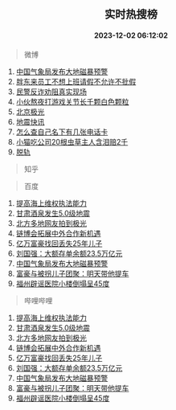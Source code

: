 <div align="center"><h2>实时热搜榜</h2><h4>2023-12-02 06:12:02</h4></div>

> 微博  

1. [中国气象局发布大地磁暴预警](https://s.weibo.com/weibo?q=%23%E4%B8%AD%E5%9B%BD%E6%B0%94%E8%B1%A1%E5%B1%80%E5%8F%91%E5%B8%83%E5%A4%A7%E5%9C%B0%E7%A3%81%E6%9A%B4%E9%A2%84%E8%AD%A6%23&t=31&band_rank=1&Refer=top)<br />
2. [胖东来员工不想上班请假不允许不批假](https://s.weibo.com/weibo?q=%23%E8%83%96%E4%B8%9C%E6%9D%A5%E5%91%98%E5%B7%A5%E4%B8%8D%E6%83%B3%E4%B8%8A%E7%8F%AD%E8%AF%B7%E5%81%87%E4%B8%8D%E5%85%81%E8%AE%B8%E4%B8%8D%E6%89%B9%E5%81%87%23&t=31&band_rank=2&Refer=top)<br />
3. [民警反诈劝阻真实现场](https://s.weibo.com/weibo?q=%23%E6%B0%91%E8%AD%A6%E5%8F%8D%E8%AF%88%E5%8A%9D%E9%98%BB%E7%9C%9F%E5%AE%9E%E7%8E%B0%E5%9C%BA%23&t=31&band_rank=3&Refer=top)<br />
4. [小伙熬夜打游戏关节长千颗白色颗粒](https://s.weibo.com/weibo?q=%23%E5%B0%8F%E4%BC%99%E7%86%AC%E5%A4%9C%E6%89%93%E6%B8%B8%E6%88%8F%E5%85%B3%E8%8A%82%E9%95%BF%E5%8D%83%E9%A2%97%E7%99%BD%E8%89%B2%E9%A2%97%E7%B2%92%23&t=31&band_rank=4&Refer=top)<br />
5. [北京极光](https://s.weibo.com/weibo?q=%E5%8C%97%E4%BA%AC%E6%9E%81%E5%85%89&t=31&band_rank=5&Refer=top)<br />
6. [地震快讯](https://s.weibo.com/weibo?q=%23%E5%9C%B0%E9%9C%87%E5%BF%AB%E8%AE%AF%23&t=31&band_rank=6&Refer=top)<br />
7. [怎么查自己名下有几张电话卡](https://s.weibo.com/weibo?q=%23%E6%80%8E%E4%B9%88%E6%9F%A5%E8%87%AA%E5%B7%B1%E5%90%8D%E4%B8%8B%E6%9C%89%E5%87%A0%E5%BC%A0%E7%94%B5%E8%AF%9D%E5%8D%A1%23&t=31&band_rank=7&Refer=top)<br />
8. [小猫吃公司20根虫草主人含泪赔2千](https://s.weibo.com/weibo?q=%23%E5%B0%8F%E7%8C%AB%E5%90%83%E5%85%AC%E5%8F%B820%E6%A0%B9%E8%99%AB%E8%8D%89%E4%B8%BB%E4%BA%BA%E5%90%AB%E6%B3%AA%E8%B5%942%E5%8D%83%23&t=31&band_rank=8&Refer=top)<br />
9. [脱轨](https://s.weibo.com/weibo?q=%E8%84%B1%E8%BD%A8&t=31&band_rank=9&Refer=top)<br />

> 知乎  


> 百度  

1. [提高海上维权执法能力](https://www.baidu.com/s?wd=%E6%8F%90%E9%AB%98%E6%B5%B7%E4%B8%8A%E7%BB%B4%E6%9D%83%E6%89%A7%E6%B3%95%E8%83%BD%E5%8A%9B&sa=fyb_news&rsv_dl=fyb_news)<br />
2. [甘肃酒泉发生5.0级地震](https://www.baidu.com/s?wd=%E7%94%98%E8%82%83%E9%85%92%E6%B3%89%E5%8F%91%E7%94%9F5.0%E7%BA%A7%E5%9C%B0%E9%9C%87&sa=fyb_news&rsv_dl=fyb_news)<br />
3. [北方多地网友拍到极光](https://www.baidu.com/s?wd=%E5%8C%97%E6%96%B9%E5%A4%9A%E5%9C%B0%E7%BD%91%E5%8F%8B%E6%8B%8D%E5%88%B0%E6%9E%81%E5%85%89&sa=fyb_news&rsv_dl=fyb_news)<br />
4. [链博会拓展中外合作新机遇](https://www.baidu.com/s?wd=%E9%93%BE%E5%8D%9A%E4%BC%9A%E6%8B%93%E5%B1%95%E4%B8%AD%E5%A4%96%E5%90%88%E4%BD%9C%E6%96%B0%E6%9C%BA%E9%81%87&sa=fyb_news&rsv_dl=fyb_news)<br />
5. [亿万富豪找回丢失25年儿子](https://www.baidu.com/s?wd=%E4%BA%BF%E4%B8%87%E5%AF%8C%E8%B1%AA%E6%89%BE%E5%9B%9E%E4%B8%A2%E5%A4%B125%E5%B9%B4%E5%84%BF%E5%AD%90&sa=fyb_news&rsv_dl=fyb_news)<br />
6. [刘国强：大额存单余额23.5万亿元](https://www.baidu.com/s?wd=%E5%88%98%E5%9B%BD%E5%BC%BA%EF%BC%9A%E5%A4%A7%E9%A2%9D%E5%AD%98%E5%8D%95%E4%BD%99%E9%A2%9D23.5%E4%B8%87%E4%BA%BF%E5%85%83&sa=fyb_news&rsv_dl=fyb_news)<br />
7. [中国气象局发布大地磁暴预警](https://www.baidu.com/s?wd=%E4%B8%AD%E5%9B%BD%E6%B0%94%E8%B1%A1%E5%B1%80%E5%8F%91%E5%B8%83%E5%A4%A7%E5%9C%B0%E7%A3%81%E6%9A%B4%E9%A2%84%E8%AD%A6&sa=fyb_news&rsv_dl=fyb_news)<br />
8. [富豪与被拐儿子团聚：明天带他提车](https://www.baidu.com/s?wd=%E5%AF%8C%E8%B1%AA%E4%B8%8E%E8%A2%AB%E6%8B%90%E5%84%BF%E5%AD%90%E5%9B%A2%E8%81%9A%EF%BC%9A%E6%98%8E%E5%A4%A9%E5%B8%A6%E4%BB%96%E6%8F%90%E8%BD%A6&sa=fyb_news&rsv_dl=fyb_news)<br />
9. [福州辟谣医院小楼倒塌呈45度](https://www.baidu.com/s?wd=%E7%A6%8F%E5%B7%9E%E8%BE%9F%E8%B0%A3%E5%8C%BB%E9%99%A2%E5%B0%8F%E6%A5%BC%E5%80%92%E5%A1%8C%E5%91%8845%E5%BA%A6&sa=fyb_news&rsv_dl=fyb_news)<br />

> 哔哩哔哩  

1. [提高海上维权执法能力](https://www.baidu.com/s?wd=%E6%8F%90%E9%AB%98%E6%B5%B7%E4%B8%8A%E7%BB%B4%E6%9D%83%E6%89%A7%E6%B3%95%E8%83%BD%E5%8A%9B&sa=fyb_news&rsv_dl=fyb_news)<br />
2. [甘肃酒泉发生5.0级地震](https://www.baidu.com/s?wd=%E7%94%98%E8%82%83%E9%85%92%E6%B3%89%E5%8F%91%E7%94%9F5.0%E7%BA%A7%E5%9C%B0%E9%9C%87&sa=fyb_news&rsv_dl=fyb_news)<br />
3. [北方多地网友拍到极光](https://www.baidu.com/s?wd=%E5%8C%97%E6%96%B9%E5%A4%9A%E5%9C%B0%E7%BD%91%E5%8F%8B%E6%8B%8D%E5%88%B0%E6%9E%81%E5%85%89&sa=fyb_news&rsv_dl=fyb_news)<br />
4. [链博会拓展中外合作新机遇](https://www.baidu.com/s?wd=%E9%93%BE%E5%8D%9A%E4%BC%9A%E6%8B%93%E5%B1%95%E4%B8%AD%E5%A4%96%E5%90%88%E4%BD%9C%E6%96%B0%E6%9C%BA%E9%81%87&sa=fyb_news&rsv_dl=fyb_news)<br />
5. [亿万富豪找回丢失25年儿子](https://www.baidu.com/s?wd=%E4%BA%BF%E4%B8%87%E5%AF%8C%E8%B1%AA%E6%89%BE%E5%9B%9E%E4%B8%A2%E5%A4%B125%E5%B9%B4%E5%84%BF%E5%AD%90&sa=fyb_news&rsv_dl=fyb_news)<br />
6. [刘国强：大额存单余额23.5万亿元](https://www.baidu.com/s?wd=%E5%88%98%E5%9B%BD%E5%BC%BA%EF%BC%9A%E5%A4%A7%E9%A2%9D%E5%AD%98%E5%8D%95%E4%BD%99%E9%A2%9D23.5%E4%B8%87%E4%BA%BF%E5%85%83&sa=fyb_news&rsv_dl=fyb_news)<br />
7. [中国气象局发布大地磁暴预警](https://www.baidu.com/s?wd=%E4%B8%AD%E5%9B%BD%E6%B0%94%E8%B1%A1%E5%B1%80%E5%8F%91%E5%B8%83%E5%A4%A7%E5%9C%B0%E7%A3%81%E6%9A%B4%E9%A2%84%E8%AD%A6&sa=fyb_news&rsv_dl=fyb_news)<br />
8. [富豪与被拐儿子团聚：明天带他提车](https://www.baidu.com/s?wd=%E5%AF%8C%E8%B1%AA%E4%B8%8E%E8%A2%AB%E6%8B%90%E5%84%BF%E5%AD%90%E5%9B%A2%E8%81%9A%EF%BC%9A%E6%98%8E%E5%A4%A9%E5%B8%A6%E4%BB%96%E6%8F%90%E8%BD%A6&sa=fyb_news&rsv_dl=fyb_news)<br />
9. [福州辟谣医院小楼倒塌呈45度](https://www.baidu.com/s?wd=%E7%A6%8F%E5%B7%9E%E8%BE%9F%E8%B0%A3%E5%8C%BB%E9%99%A2%E5%B0%8F%E6%A5%BC%E5%80%92%E5%A1%8C%E5%91%8845%E5%BA%A6&sa=fyb_news&rsv_dl=fyb_news)<br />
